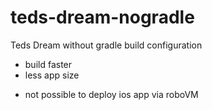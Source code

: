 teds-dream-nogradle
===================
Teds Dream without gradle build configuration

  + build faster
  + less app size
  - not possible to deploy ios app via roboVM 
